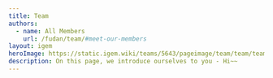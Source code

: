 ```yaml
---
title: Team
authors:
  - name: All Members
    url: /fudan/team/#meet-our-members
layout: igem
heroImage: https://static.igem.wiki/teams/5643/pageimage/team/team/team-header.avif
description: On this page, we introduce ourselves to you - Hi~~
---
```


<script setup>
import MemberPage from '../.vitepress/components/MemberPage.vue'
</script>

<MemberPage/>
